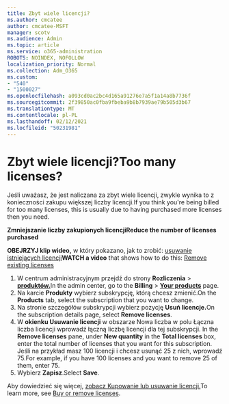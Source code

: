 ```yaml
---
title: Zbyt wiele licencji?
ms.author: cmcatee
author: cmcatee-MSFT
manager: scotv
ms.audience: Admin
ms.topic: article
ms.service: o365-administration
ROBOTS: NOINDEX, NOFOLLOW
localization_priority: Normal
ms.collection: Adm_O365
ms.custom:
- "540"
- "1500027"
ms.openlocfilehash: a093cd0ac2bc4d165a91276e7a5f1a14a8b7736f
ms.sourcegitcommit: 2f39850ac0fba9fbeba9b8b7939ae79b505d3b67
ms.translationtype: MT
ms.contentlocale: pl-PL
ms.lasthandoff: 02/12/2021
ms.locfileid: "50231981"
---
```

# <a name="too-many-licenses"></a><span data-ttu-id="f829d-102">Zbyt wiele licencji?</span><span class="sxs-lookup"><span data-stu-id="f829d-102">Too many licenses?</span></span>

<span data-ttu-id="f829d-103">Jeśli uważasz, że jest naliczana za zbyt wiele licencji, zwykle wynika to z konieczności zakupu większej liczby licencji.</span><span class="sxs-lookup"><span data-stu-id="f829d-103">If you think you're being billed for too many licenses, this is usually due to having purchased more licenses then you need.</span></span>
  
<span data-ttu-id="f829d-104">**Zmniejszanie liczby zakupionych licencji**</span><span class="sxs-lookup"><span data-stu-id="f829d-104">**Reduce the number of licenses purchased**</span></span>

<span data-ttu-id="f829d-105">**OBEJRZYJ klip wideo,** w który pokazano, jak to zrobić: [usuwanie istniejących licencji](https://go.microsoft.com/fwlink/p/?linkid=2154938)</span><span class="sxs-lookup"><span data-stu-id="f829d-105">**WATCH a video** that shows how to do this: [Remove existing licenses](https://go.microsoft.com/fwlink/p/?linkid=2154938)</span></span>
  
1. <span data-ttu-id="f829d-106">W centrum administracyjnym przejdź do strony **Rozliczenia** \> **[produktów.](https://go.microsoft.com/fwlink/p/?linkid=842054)**</span><span class="sxs-lookup"><span data-stu-id="f829d-106">In the admin center, go to the **Billing** \> **[Your products](https://go.microsoft.com/fwlink/p/?linkid=842054)** page.</span></span>
2. <span data-ttu-id="f829d-107">Na karcie **Produkty** wybierz subskrypcję, którą chcesz zmienić.</span><span class="sxs-lookup"><span data-stu-id="f829d-107">On the **Products** tab, select the subscription that you want to change.</span></span>
3. <span data-ttu-id="f829d-108">Na stronie szczegółów subskrypcji wybierz pozycję **Usuń licencje.**</span><span class="sxs-lookup"><span data-stu-id="f829d-108">On the subscription details page, select **Remove licenses**.</span></span>
4. <span data-ttu-id="f829d-109">W **okienku Usuwanie licencji** w obszarze  Nowa liczba w polu Łączna liczba licencji wprowadź łączną liczbę licencji dla tej subskrypcji. </span><span class="sxs-lookup"><span data-stu-id="f829d-109">In the **Remove licenses** pane, under **New quantity** in the **Total licenses** box, enter the total number of licenses that you want for this subscription.</span></span> <span data-ttu-id="f829d-110">Jeśli na przykład masz 100 licencji i chcesz usunąć 25 z nich, wprowadź 75.</span><span class="sxs-lookup"><span data-stu-id="f829d-110">For example, if you have 100 licenses and you want to remove 25 of them, enter 75.</span></span>
5. <span data-ttu-id="f829d-111">Wybierz **Zapisz**.</span><span class="sxs-lookup"><span data-stu-id="f829d-111">Select **Save**.</span></span>

<span data-ttu-id="f829d-112">Aby dowiedzieć się więcej, [zobacz Kupowanie lub usuwanie licencji.](https://docs.microsoft.com/microsoft-365/commerce/licenses/buy-licenses)</span><span class="sxs-lookup"><span data-stu-id="f829d-112">To learn more, see [Buy or remove licenses](https://docs.microsoft.com/microsoft-365/commerce/licenses/buy-licenses).</span></span>